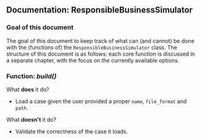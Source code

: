 ## Documentation: ResponsibleBusinessSimulator

### Goal of this document
The goal of this document to keep track of what can (and cannot) be done with the (functions of) the 
`ResponsibleBusinessSimulator` class. The structure of this document is as follows: each core function is discussed in
a separate chapter, with the focus on the currently available options. 

### Function: *build()*
What **does** it do?
- Load a case given the user provided a proper `name`, `file_format` and `path`. 

What **doesn't** it do?
- Validate the correctness of the case it loads.